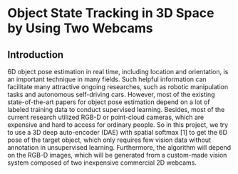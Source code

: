 Object State Tracking in 3D Space by Using Two Webcams
===

## Introduction
6D object pose estimation in real time, including location and orientation, is an important technique in many fields. Such helpful information can facilitate many attractive ongoing researches, such as robotic manipulation tasks and autonomous self-driving cars. However, most of the existing state-of-the-art papers for object pose estimation depend on a lot of labeled training data to conduct supervised learning. Besides, most of the current research utilized RGB-D or point-cloud cameras, which are expensive and hard to access for ordinary people. So in this project, we try to use a 3D deep auto-encoder (DAE) with spatial softmax [1] to get the 6D pose of the target object, which only requires few vision data without annotation in unsupervised learning. Furthermore, the algorithm will depend on the RGB-D images, which will be generated from a custom-made vision system composed of two inexpensive commercial 2D webcams. 
